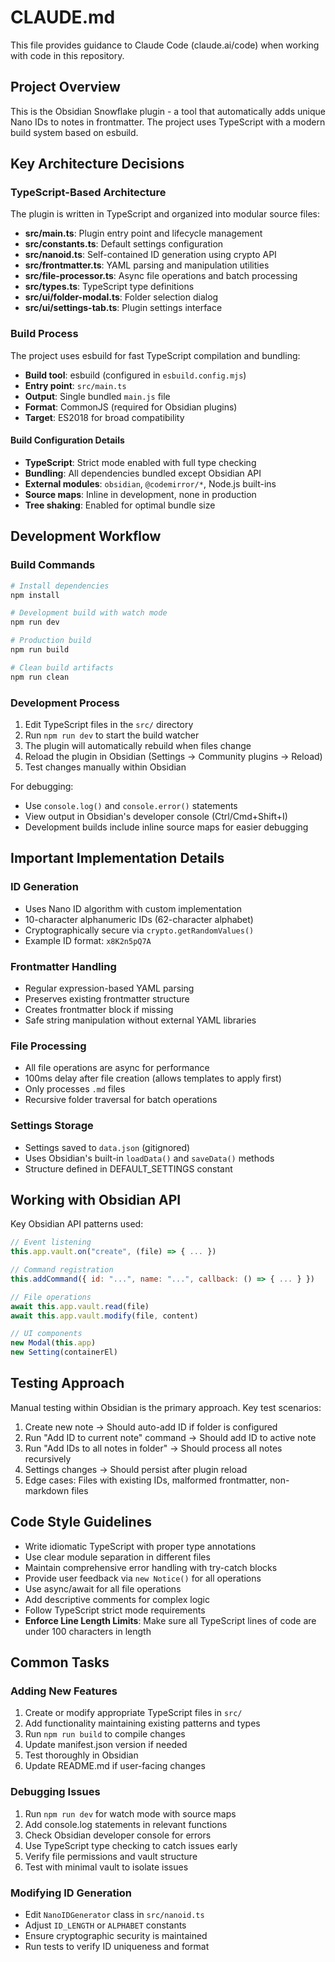 # CLAUDE.md

This file provides guidance to Claude Code (claude.ai/code) when working with code in this repository.

## Project Overview

This is the Obsidian Snowflake plugin - a tool that automatically adds unique Nano IDs to notes in frontmatter. The project uses TypeScript with a modern build system based on esbuild.

## Key Architecture Decisions

### TypeScript-Based Architecture
The plugin is written in TypeScript and organized into modular source files:

- **src/main.ts**: Plugin entry point and lifecycle management
- **src/constants.ts**: Default settings configuration
- **src/nanoid.ts**: Self-contained ID generation using crypto API
- **src/frontmatter.ts**: YAML parsing and manipulation utilities
- **src/file-processor.ts**: Async file operations and batch processing
- **src/types.ts**: TypeScript type definitions
- **src/ui/folder-modal.ts**: Folder selection dialog
- **src/ui/settings-tab.ts**: Plugin settings interface

### Build Process
The project uses esbuild for fast TypeScript compilation and bundling:

- **Build tool**: esbuild (configured in `esbuild.config.mjs`)
- **Entry point**: `src/main.ts`
- **Output**: Single bundled `main.js` file
- **Format**: CommonJS (required for Obsidian plugins)
- **Target**: ES2018 for broad compatibility

#### Build Configuration Details
- **TypeScript**: Strict mode enabled with full type checking
- **Bundling**: All dependencies bundled except Obsidian API
- **External modules**: `obsidian`, `@codemirror/*`, Node.js built-ins
- **Source maps**: Inline in development, none in production
- **Tree shaking**: Enabled for optimal bundle size

## Development Workflow

### Build Commands

```bash
# Install dependencies
npm install

# Development build with watch mode
npm run dev

# Production build
npm run build

# Clean build artifacts
npm run clean
```

### Development Process

1. Edit TypeScript files in the `src/` directory
2. Run `npm run dev` to start the build watcher
3. The plugin will automatically rebuild when files change
4. Reload the plugin in Obsidian (Settings → Community plugins → Reload)
5. Test changes manually within Obsidian

For debugging:
- Use `console.log()` and `console.error()` statements
- View output in Obsidian's developer console (Ctrl/Cmd+Shift+I)
- Development builds include inline source maps for easier debugging

## Important Implementation Details

### ID Generation
- Uses Nano ID algorithm with custom implementation
- 10-character alphanumeric IDs (62-character alphabet)
- Cryptographically secure via `crypto.getRandomValues()`
- Example ID format: `x8K2n5pQ7A`

### Frontmatter Handling
- Regular expression-based YAML parsing
- Preserves existing frontmatter structure
- Creates frontmatter block if missing
- Safe string manipulation without external YAML libraries

### File Processing
- All file operations are async for performance
- 100ms delay after file creation (allows templates to apply first)
- Only processes `.md` files
- Recursive folder traversal for batch operations

### Settings Storage
- Settings saved to `data.json` (gitignored)
- Uses Obsidian's built-in `loadData()` and `saveData()` methods
- Structure defined in DEFAULT_SETTINGS constant

## Working with Obsidian API

Key Obsidian API patterns used:

```javascript
// Event listening
this.app.vault.on("create", (file) => { ... })

// Command registration
this.addCommand({ id: "...", name: "...", callback: () => { ... } })

// File operations
await this.app.vault.read(file)
await this.app.vault.modify(file, content)

// UI components
new Modal(this.app)
new Setting(containerEl)
```

## Testing Approach

Manual testing within Obsidian is the primary approach. Key test scenarios:

1. Create new note → Should auto-add ID if folder is configured
2. Run "Add ID to current note" command → Should add ID to active note
3. Run "Add IDs to all notes in folder" → Should process all notes recursively
4. Settings changes → Should persist after plugin reload
5. Edge cases: Files with existing IDs, malformed frontmatter, non-markdown files

## Code Style Guidelines

- Write idiomatic TypeScript with proper type annotations
- Use clear module separation in different files
- Maintain comprehensive error handling with try-catch blocks
- Provide user feedback via `new Notice()` for all operations
- Use async/await for all file operations
- Add descriptive comments for complex logic
- Follow TypeScript strict mode requirements
- **Enforce Line Length Limits**: Make sure all TypeScript lines of code are under 100 characters in length

## Common Tasks

### Adding New Features
1. Create or modify appropriate TypeScript files in `src/`
2. Add functionality maintaining existing patterns and types
3. Run `npm run build` to compile changes
4. Update manifest.json version if needed
5. Test thoroughly in Obsidian
6. Update README.md if user-facing changes

### Debugging Issues
1. Run `npm run dev` for watch mode with source maps
2. Add console.log statements in relevant functions
3. Check Obsidian developer console for errors
4. Use TypeScript type checking to catch issues early
5. Verify file permissions and vault structure
6. Test with minimal vault to isolate issues

### Modifying ID Generation
- Edit `NanoIDGenerator` class in `src/nanoid.ts`
- Adjust `ID_LENGTH` or `ALPHABET` constants
- Ensure cryptographic security is maintained
- Run tests to verify ID uniqueness and format
